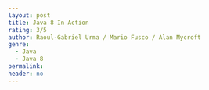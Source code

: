 ```yaml
---
layout: post
title: Java 8 In Action
rating: 3/5
author: Raoul-Gabriel Urma / Mario Fusco / Alan Mycroft
genre:
  - Java
  - Java 8
permalink:
header: no
---
```

